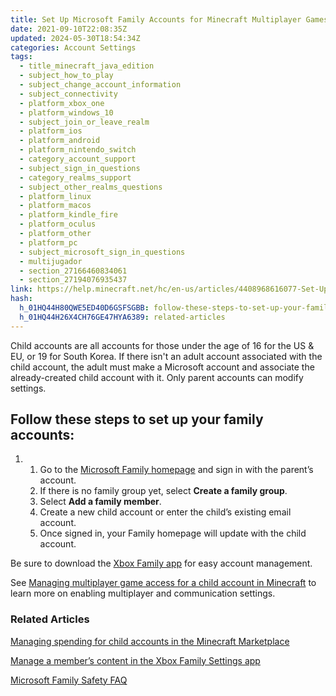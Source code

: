 ```yaml
---
title: Set Up Microsoft Family Accounts for Minecraft Multiplayer Games
date: 2021-09-10T22:08:35Z
updated: 2024-05-30T18:54:34Z
categories: Account Settings
tags:
  - title_minecraft_java_edition
  - subject_how_to_play
  - subject_change_account_information
  - subject_connectivity
  - platform_xbox_one
  - platform_windows_10
  - subject_join_or_leave_realm
  - platform_ios
  - platform_android
  - platform_nintendo_switch
  - category_account_support
  - subject_sign_in_questions
  - category_realms_support
  - subject_other_realms_questions
  - platform_linux
  - platform_macos
  - platform_kindle_fire
  - platform_oculus
  - platform_other
  - platform_pc
  - subject_microsoft_sign_in_questions
  - multijugador
  - section_27166460834061
  - section_27194076935437
link: https://help.minecraft.net/hc/en-us/articles/4408968616077-Set-Up-Microsoft-Family-Accounts-for-Minecraft-Multiplayer-Games
hash:
  h_01HQ44H80QWE5ED40D6GSFSGBB: follow-these-steps-to-set-up-your-family-accounts
  h_01HQ44H26X4CH76GE47HYA6389: related-articles
---
```


Child accounts are all accounts for those under the age of 16 for the US & EU, or 19 for South Korea. If there isn't an adult account associated with the child account, the adult must make a Microsoft account and associate the already-created child account with it. Only parent accounts can modify settings.

## Follow these steps to set up your family accounts:

1.  1.  Go to the [Microsoft Family homepage](https://account.microsoft.com/family/home) and sign in with the parent’s account.
    2.  If there is no family group yet, select **Create a family group**.
    3.  Select **Add a family member**.
    4.  Create a new child account or enter the child’s existing email account.
    5.  Once signed in, your Family homepage will update with the child account.

Be sure to download the [Xbox Family app](https://www.xbox.com/en-US/apps/family-settings-app) for easy account management.

See [Managing multiplayer game access for a child account in Minecraft](./Managing-Multiplayer-Game-Access-for-a-Child-Account-in-Minecraft.md) to learn more on enabling multiplayer and communication settings.

### Related Articles

[Managing spending for child accounts in the Minecraft Marketplace](./Managing-Spending-For-Child-Accounts-in-Minecraft-Marketplace.md)

[Manage a member’s content in the Xbox Family Settings app](https://support.xbox.com/en-US/help/family-online-safety/family-settings-app/manage-child-content-in-the-Xbox-Family-Setting-app)

[Microsoft Family Safety FAQ](https://prod.support.services.microsoft.com/en-us/account-billing/microsoft-family-safety-faq-bad45b7f-ee38-45fb-b1d2-7976e87a5526)
